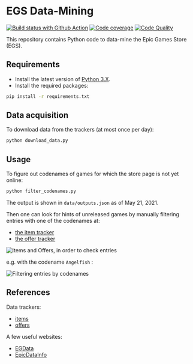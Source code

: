 # EGS Data-Mining

[![Build status with Github Action][build-image-action]][build-action]
[![Code coverage][codecov-image]][codecov]
[![Code Quality][codacy-image]][codacy]

This repository contains Python code to data-mine the Epic Games Store (EGS).

## Requirements

-   Install the latest version of [Python 3.X][python-download-url].
-   Install the required packages:

```bash
pip install -r requirements.txt
```

## Data acquisition

To download data from the trackers (at most once per day):

```bash
python download_data.py
```

## Usage

To figure out codenames of games for which the store page is not yet online:

```bash
python filter_codenames.py
```

The output is shown in `data/outputs.json`
as of May 21, 2021.

Then one can look for hints of unreleased games by manually filtering entries with one of the codenames at:

-   [the item tracker][item-tracker-url]
-   [the offer tracker][offer-tracker-url]

![Items and Offers, in order to check entries][generic-menu]

e.g. with the codename `Angelfish` :

![Filtering entries by codenames][generic-cover]

## References

Data trackers:

-   [items][item-tracker-github]
-   [offers][offer-tracker-github]

A few useful websites:
-   [EGData][egdata-website]
-   [EpicDataInfo][egdatabase-website]

<!-- Definitions -->

[build-action]: <https://github.com/woctezuma/egs-datamining/actions>
[build-image-action]: <https://github.com/woctezuma/egs-datamining/workflows/Python application/badge.svg?branch=main>

[codecov]: <https://codecov.io/gh/woctezuma/egs-datamining>
[codecov-image]: <https://codecov.io/gh/woctezuma/egs-datamining/branch/main/graph/badge.svg>

[codacy]: <https://www.codacy.com/gh/woctezuma/egs-datamining>
[codacy-image]: <https://api.codacy.com/project/badge/Grade/a2894131818947b9adba5e487a9a0413>

[generic-cover]: <https://github.com/woctezuma/egs-datamining/wiki/cover.png>
[generic-menu]: <https://github.com/woctezuma/egs-datamining/wiki/img/menu.png>

[item-tracker-url]: <https://database.egdata.app/items>
[offer-tracker-url]: <https://database.egdata.app/offers>

[python-download-url]: <https://www.python.org/downloads/>

[item-tracker-github]: <https://github.com/srdrabx/items-tracker>
[offer-tracker-github]: <https://github.com/srdrabx/offers-tracker>

[egdata-website]: <https://egdata.app/>
[egdatabase-website]: <https://database.egdata.app/>